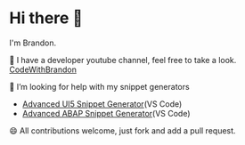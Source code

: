 # Hi there 👋

I'm Brandon.

🔭 I have a developer youtube channel, feel free to take a look.
[CodeWithBrandon](https://www.youtube.com/user/brandcaul)

🤔 I’m looking for help with my snippet generators
- [Advanced UI5 Snippet Generator](https://github.com/brandoncaulfield/advanced-ui5-snippet-generator)(VS Code)
- [Advanced ABAP Snippet Generator](https://github.com/brandoncaulfield/advanced-abap-snippet-generator)(VS Code)

😄 All contributions welcome, just fork and add a pull request.

<!--
**brandoncaulfield/brandoncaulfield** is a ✨ _special_ ✨ repository because its `README.md` (this file) appears on your GitHub profile.

Here are some ideas to get you started:

- 🔭 I’m currently working on ...
- 🌱 I’m currently learning ...

- 🤔 I’m looking for help with ...
- 💬 Ask me about ...
- 📫 How to reach me: ...
- 😄 Pronouns: ...
- ⚡ Fun fact: ...
-->
